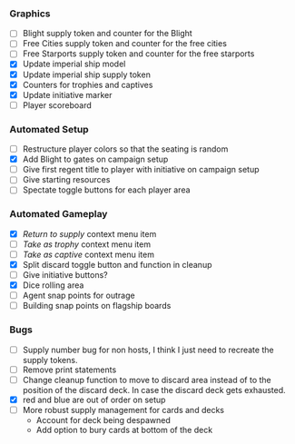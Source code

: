 ### Graphics
- [ ] Blight supply token and counter for the Blight 
- [ ] Free Cities supply token and counter for the free cities 
- [ ] Free Starports supply token and counter for the free starports
- [x] Update imperial ship model
- [x] Update imperial ship supply token
- [x] Counters for trophies and captives
- [x] Update initiative marker
- [ ] Player scoreboard
### Automated Setup
- [ ] Restructure player colors so that the seating is random
- [x] Add Blight to gates on campaign setup
- [ ] Give first regent title to player with initiative on campaign setup
- [ ] Give starting resources
- [ ] Spectate toggle buttons for each player area
### Automated Gameplay
- [x] _Return to supply_ context menu item
- [ ] _Take as trophy_ context menu item
- [ ] _Take as captive_ context menu item
- [x] Split discard toggle button and function in cleanup
- [ ] Give initiative buttons?
- [x] Dice rolling area
- [ ] Agent snap points for outrage
- [ ] Building snap points on flagship boards
### Bugs
- [ ] Supply number bug for non hosts, I think I just need to recreate the supply tokens.
- [ ] Remove print statements
- [ ] Change cleanup function to move to discard area instead of to the position of the discard deck. In case the discard deck gets exhausted.
- [x] red and blue are out of order on setup
- [ ] More robust supply management for cards and decks
    - Account for deck being despawned
    - Add option to bury cards at bottom of the deck


